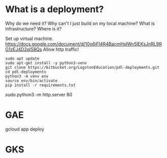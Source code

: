 # What is a deployment?
Why do we need it? Why can't I just build on my local machine? 
What is infrastructure? Where is it?

Set up virtual machine.
https://docs.google.com/document/d/10o6iFI4R4BacmHsIWn5lEKsJnRL9RG1zEJ4D2qlS8Qs
Allow http traffic!



    sudo apt update
    sudo apt-get install -y python3-venv
    git clone https://bitbucket.org/LogstonEducation/pdl-deployments.git
    cd pdl-deployments
    python3 -m venv env
    source env/bin/activate
    pip install -r requirements.txt


sudo python3 -m http.server 80

# GAE

gcloud app deploy


# GKS


